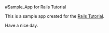 #Sample_App for Rails Tutorial

This is a sample app created for the [Rails Tutorial](ruby.railstutorial.org).

Have a nice day.
